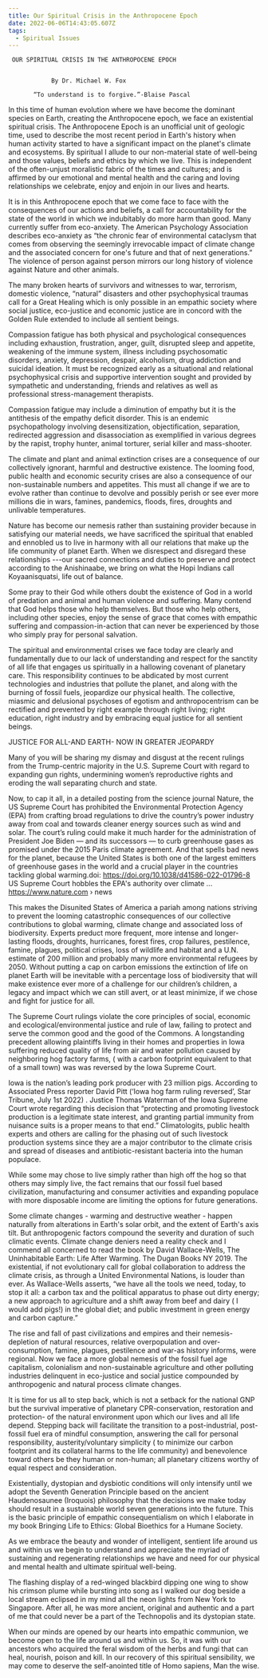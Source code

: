 ```yaml
---
title: Our Spiritual Crisis in the Anthropocene Epoch
date: 2022-06-06T14:43:05.607Z
tags:
  - Spiritual Issues
---
```

     OUR SPIRITUAL CRISIS IN THE ANTHROPOCENE EPOCH


                By Dr. Michael W. Fox

           “To understand is to forgive.”-Blaise Pascal

In this time of human evolution where we have become the dominant species on Earth, creating the Anthropocene epoch, we face an existential spiritual crisis. The Anthropocene Epoch is an unofficial unit of geologic time, used to describe the most recent period in Earth's history when human activity started to have a significant impact on the planet's climate and ecosystems. By spiritual I allude to our non-material state of well-being and those values, beliefs and ethics by which we live. This is independent of the often-unjust moralistic fabric of the times and cultures; and is affirmed by our emotional and mental health and the caring and loving relationships we celebrate, enjoy and enjoin in our lives and hearts.

It is in this Anthropocene epoch that we come face to face with the consequences of our actions and beliefs, a call for accountability for the state of the world in which we indubitably do more harm than good. Many currently suffer from eco-anxiety. The American Psychology Association describes eco-anxiety as “the chronic fear of environmental cataclysm that comes from observing the seemingly irrevocable impact of climate change and the associated concern for one's future and that of next generations.” The violence of person against person mirrors our long history of violence against Nature and other animals. 


The many broken hearts of survivors and witnesses to war, terrorism, domestic violence, “natural” disasters and other psychophysical traumas call for a Great Healing which is only possible in an empathic society where social justice, eco-justice and economic justice are in concord with the Golden Rule extended to include all sentient beings.


Compassion fatigue has both physical and psychological consequences including exhaustion, frustration, anger, guilt, disrupted sleep and appetite, weakening of the immune system, illness including psychosomatic disorders, anxiety, depression, despair, alcoholism, drug addiction and suicidal ideation. It must be recognized early as a situational and relational psychophysical crisis and supportive intervention sought and provided by sympathetic and understanding, friends and relatives as well as professional stress-management therapists.


Compassion fatigue may include a diminution of empathy but it is the antithesis of the empathy deficit disorder. This is an endemic psychopathology involving desensitization, objectification, separation, redirected aggression and disassociation as exemplified in various degrees by the rapist, trophy hunter, animal torturer, serial killer and mass-shooter.


The climate and plant and animal extinction crises are a consequence of our collectively ignorant, harmful and destructive existence. The looming food, public health and economic security crises are also a consequence of our non-sustainable numbers and appetites. This must all change if we are to evolve rather than continue to devolve and possibly perish or see ever more millions die in wars, famines, pandemics, floods, fires, droughts and unlivable temperatures.


 Nature has become our nemesis rather than sustaining provider because in satisfying our material needs, we have sacrificed the spiritual that enabled and ennobled us to live in harmony with all our relations that make up the life community of planet Earth. When we disrespect and disregard these relationships ---our sacred connections and duties to preserve and protect according to the Anishinaabe, we bring on what the Hopi Indians call Koyaanisquatsi, life out of balance.


 Some pray to their God while others doubt the existence of God in a world of predation and animal and human violence and suffering. Many contend that God helps those who help themselves. But those who help others, including other species, enjoy the sense of grace that comes with empathic suffering and compassion-in-action that can never be experienced by those who simply pray for personal salvation.


The spiritual and environmental crises we face today are clearly and fundamentally due to our lack of understanding and respect for the sanctity of all life that engages us spiritually in a hallowing covenant of planetary care. This responsibility continues to be abdicated by most current technologies and industries that pollute the planet, and along with the burning of fossil fuels, jeopardize our physical health. The collective, miasmic and delusional psychoses of egotism and anthropocentrism can be rectified and prevented by right example through right living; right education, right industry and by embracing equal justice for all sentient beings.

JUSTICE FOR ALL-AND EARTH- NOW  IN GREATER JEOPARDY
 Many of you will be sharing my dismay and disgust at the recent rulings from the Trump-centric majority in the U.S. Supreme Court with regard to expanding gun rights, undermining women’s reproductive rights and eroding the wall separating church and state.

 Now, to cap it all, in a detailed posting from the science journal Nature, the US Supreme Court has prohibited the Environmental Protection Agency (EPA) from crafting broad regulations to drive the country’s power industry away from coal and towards cleaner energy sources such as wind and solar. The court’s ruling could make it much harder for the administration of President Joe Biden — and its successors — to curb greenhouse gases as promised under the 2015 Paris climate agreement. And that spells bad news for the planet, because the United States is both one of the largest emitters of greenhouse gases in the world and a crucial player in the countries tackling global warming.doi: https://doi.org/10.1038/d41586-022-01796-8 US Supreme Court hobbles the EPA's authority over climate ...https://www.nature.com › news

This makes the Disunited States of America a pariah among nations striving to prevent the looming catastrophic consequences of our collective contributions to global warming, climate change and associated loss of biodiversity. Experts preduct more frequent, more intense and longer-lasting floods, droughts, hurricanes, forest fires,  crop failures, pestilence, famine, plagues, political crises, loss of wildlife and habitat and a U.N. estimate of 200 million and probably many more environmental refugees by 2050. Without putting a cap on carbon emissions the extinction of life on planet Earth will be inevitable with a percentage loss of biodiversity that will make existence ever more of a challenge for our children’s children, a legacy and impact which we can still avert, or at least minimize, if we chose and fight for justice for all.


The Supreme Court rulings violate the core principles of social, economic and ecological/environmental justice and rule of law, failing to protect and serve the common good and the good of the Commons. 
A longstanding precedent allowing plaintiffs living in their homes and properties in Iowa suffering reduced quality of life from air and water pollution caused by  neighboring hog factory farms, ( with a carbon footprint equivalent to that of a small town) was was reversed by the Iowa Supreme Court.

 Iowa is the nation’s leading pork producer with 23 million pigs. According to Associated Press reporter David Pitt (‘Iowa hog farm ruling reversed’, Star Tribune, July 1st 2022) . Justice Thomas Waterman of the Iowa Supreme Court  wrote regarding this decision that “protecting and promoting livestock production is a legitimate state interest, and granting partial immunity from nuisance suits is a proper means to that end.” Climatologits, public health experts and others are calling for the phasing out of such livestock production systems since they are a major contributor to the climate crisis and spread of diseases and antibiotic-resistant bacteria into the human populace. 

While some may chose to live simply rather than high off the hog so that others may simply live, the fact remains that our fossil fuel based civilization, manufacturing and consumer activities and expanding populace with more disposable income are limiting the options for future generations.


Some climate changes - warming and destructive weather - happen naturally from alterations in Earth's solar orbit, and the extent of Earth's axis tilt. But anthropogenic factors compound the severity and duration of such climatic events. Climate change deniers need a reality check and I commend all concerned to read the book by David Wallace-Wells, The Uninhabitable Earth: Life After Warming. The Dugan Books NY 2019. The existential, if not evolutionary call for global collaboration to address the climate crisis, as through a United Environmental Nations, is louder than ever. As Wallace-Wells asserts, “we have all the tools we need, today, to stop it all: a carbon tax and the political apparatus to phase out dirty energy; a new approach to agriculture and a shift away from beef and dairy ( I would add pigs!) in the global diet; and public investment in green energy and carbon capture.”

The rise and fall of past civilizations and empires and their nemesis-depletion of natural resources, relative overpopulation and over-consumption, famine, plagues, pestilence and war-as history informs, were regional. Now we face a more global nemesis of the fossil fuel age capitalism, colonialism and non-sustainable agriculture and other polluting industries delinquent in eco-justice and social justice compounded by anthropogenic and natural process climate changes.


It is time for us all to step back, which is not a setback for the national GNP but the survival imperative of planetary CPR-conservation, restoration and protection- of the natural environment upon which our lives and all life depend. Stepping back will facilitate the transition to a post-industrial, post-fossil fuel era of mindful consumption, answering the call for personal responsibility, austerity/voluntary simplicity ( to minimize our carbon footprint and its collateral harms to the life community) and benevolence toward others be they human or non-human; all planetary citizens worthy of equal respect and consideration.


Existentially, dystopian and dysbiotic conditions will only intensify until we adopt the Seventh Generation Principle based on the ancient Haudenosaunee (Iroquois) philosophy that the decisions we make today should result in a sustainable world seven generations into the future. This is the basic principle of empathic consequentialism on which I elaborate in my book Bringing Life to Ethics: Global Bioethics for a Humane Society.


As we embrace the beauty and wonder of intelligent, sentient life around us and within us we begin to understand and appreciate the myriad of sustaining and regenerating relationships we have and need for our physical and mental health and ultimate spiritual well-being.


The flashing display of a red-winged blackbird dipping one wing to show his crimson plume while bursting into song as I walked our dog beside a local stream eclipsed in my mind all the neon lights from New York to Singapore. After all, he was more ancient, original and authentic and a part of me that could never be a part of the Technopolis and its dystopian state.


When our minds are opened by our hearts into empathic communion, we become open to the life around us and within us. So, it was with our ancestors who acquired the feral wisdom of the herbs and fungi that can heal, nourish, poison and kill. In our recovery of this spiritual sensibility, we may come to deserve the self-anointed title of Homo sapiens, Man the wise.


